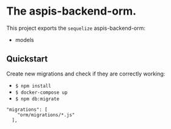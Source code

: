 # The aspis-backend-orm.
This project exports the `sequelize` aspis-backend-orm:

- models

## Quickstart
Create new migrations and check if they are correctly working:

- `$ npm install`
- `$ docker-compose up`
- `$ npm db:migrate`

```
"migrations": [
    "orm/migrations/*.js"
  ],
```